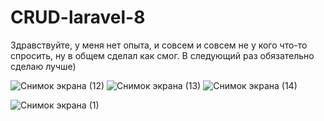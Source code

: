 
# CRUD-laravel-8

Здравствуйте, у меня нет опыта, и совсем и совсем не у кого что-то спросить, ну в общем сделал как смог.
В следующий раз обязательно сделаю лучше)

![Снимок экрана (12)](https://user-images.githubusercontent.com/94881316/188412172-6411ed85-0c86-4fb4-be80-1d7a1aafd12e.png)
![Снимок экрана (13)](https://user-images.githubusercontent.com/94881316/188412322-9e51543f-e6ab-4362-8f85-57eec8473d1e.png)
![Снимок экрана (14)](https://user-images.githubusercontent.com/94881316/188412405-42f83378-4481-45b1-adee-eb47758c605c.png)

![Снимок экрана (1)](https://user-images.githubusercontent.com/94881316/188411865-3a7f2295-de2a-4a2b-9355-e551dd5055f5.png)

